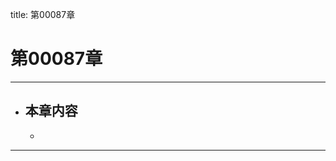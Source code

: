 title: 第00087章
# 第00087章
-------------------------------------------------
- 本章内容
    - 
    - 
-------------------------------------------------
